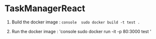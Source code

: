 # TaskManagerReact

1. Build the docker image :
	`console 
		sudo docker build -t test .
	`

2. Run the docker image :
	'console
		sudo docker run -it -p 80:3000 test
	'

